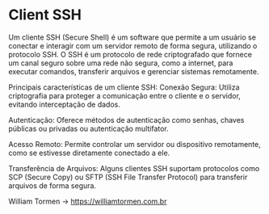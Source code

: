 # Client SSH
Um cliente SSH (Secure Shell) é um software que permite a um usuário se conectar e interagir com um servidor remoto de forma segura, utilizando o protocolo SSH. O SSH é um protocolo de rede criptografado que fornece um canal seguro sobre uma rede não segura, como a internet, para executar comandos, transferir arquivos e gerenciar sistemas remotamente.

Principais características de um cliente SSH:
Conexão Segura: Utiliza criptografia para proteger a comunicação entre o cliente e o servidor, evitando interceptação de dados.

Autenticação: Oferece métodos de autenticação como senhas, chaves públicas ou privadas ou autenticação multifator.

Acesso Remoto: Permite controlar um servidor ou dispositivo remotamente, como se estivesse diretamente conectado a ele.

Transferência de Arquivos: Alguns clientes SSH suportam protocolos como SCP (Secure Copy) ou SFTP (SSH File Transfer Protocol) para transferir arquivos de forma segura.

William Tormen -> https://williamtormen.com.br